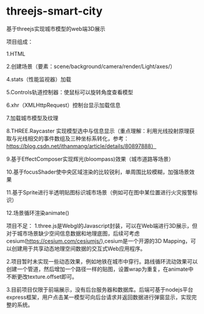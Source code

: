# threejs-smart-city
基于threejs实现城市模型的web端3D展示

项目组成：

1.HTML

2.创建场景（要素：scene/background/camera/render/Light/axes/）

4.stats（性能监视器）加载

5.Controls轨道控制器：使鼠标可以旋转角度查看模型

6.xhr（XMLHttpRequest）控制台显示加载信息

7.加载城市模型及纹理

8.THREE.Raycaster 实现模型选中与信息显示（重点理解：利用光线投射原理获取与光线相交的事件数组及三种坐标系转化，参考：https://blog.csdn.net/ithanmang/article/details/80897888）

9.基于EffectComposer实现辉光(bloompass)效果（城市道路等场景）

10.基于focusShader使中央区域渲染的比较锐利，单周围比较模糊，加强场景效果

11.基于Sprite进行半透明贴图标识城市场景（例如可在图中某位置进行火灾报警标识）

12.场景循环渲染animate()

项目不足：
1.three.js是Webgl的Javascript封装，可以在Web端进行3D展示，但对于城市场景缺少空间信息数据和地理底图，后续可考虑cesium(https://cesium.com/cesiumjs/),cesium是一个开源的3D Mapping，可以创建用于共享动态地理空间数据的交互式Web应用程序。

2.项目暂时未实现一些动态效果，例如地铁在城市中穿行。路线循环流动效果可以创建一个管道，然后增加一个路径一样的贴图，设置wrap为重复，在animate中不断更改texture.offset即可。

3.目前项目仅限于前端展示，没有后台服务器和数据库。后端可基于nodejs平台express框架，用户点击某一模型可向后台请求并返回数据进行弹窗显示，实现完整的系统。
